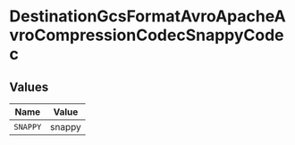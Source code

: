 # DestinationGcsFormatAvroApacheAvroCompressionCodecSnappyCodec


## Values

| Name     | Value    |
| -------- | -------- |
| `SNAPPY` | snappy   |